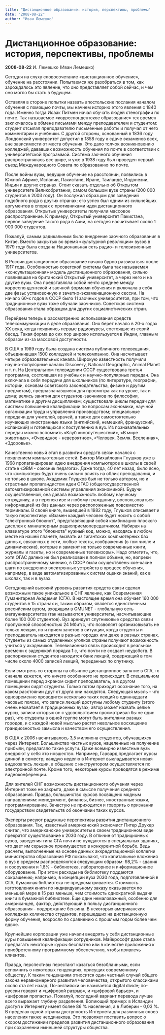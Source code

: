```yaml
---
title: "Дистанционное образование: история, перспективы, проблемы"
date: "2008-08-22"
author: "Иван Лемешко"
---
```


# Дистанционное образование: история, перспективы, проблемы

**2008-08-22** И. Лемешко (Иван Лемешко)

Сегодня на слуху словосочетание «дистанционное обучение», обучение на расстоянии. Попытаемся же разобраться в том, как зарождалось это явление, что оно представляет собой сейчас, и чем оно могло бы стать в будущем.

Оставляя в стороне попытки назвать апостольские послания началом обучения с помощью почты, мы начнем историю этого явления с 1840 года. Именно тогда Исаак Питмен начал обучать людей стенографии по почте. Так называемое «корреспондентское образование» тех времен заключалось в обмене письмами между преподавателем и студентом: студент отсылал преподавателю письменные работы и получал от него комментарии и учебники. С другой стороны, основанный в 1836 году Лондонский университет допустил в 1858 году к сдаче экзаменов всех, вне зависимости от места обучения. Это дало толчок возникновению колледжей, дававших возможность обучения по почте в соответствии с университетской программой. Система заочного обучения распространялась все шире, и уже в 1938 году был проведен первый съезд Международного Совета по образованию по почте.

После войны вузы, ведущие обучение на расстоянии, появились в Южной Африке, Испании, Пакистане, Иране, Таиланде, Индонезии, Индии и других странах. Стоит сказать отдельно об Открытом университете Великобритании, самом большом вузе страны (200 000 студентов в 2003 году). Он послужил образцом для заведений подобного рода в других странах; его успех был одним из сильнейших аргументов в спорах с противниками идеи дистанционного образования. Открытые университеты получили массовое распространение. К примеру, Открытый университет Пакистана, первое заведение такого рода в Азии, на сегодня насчитывает около 1 900 000 студентов.

Пожалуй, самым радикальным было внедрение заочного образования в Китае. Вместо закрытых во время «культурной революции» вузов в 1979 году была создана Национальная сеть радио- и телевизионных университетов.

В России дистанционное образование начало бурно развиваться после 1917 года. Особенностью советской системы была так называемая «консультационная» модель дистанционного образования, сильно повлиявшая на британский Открытый университет, а через него и на другие вузы. Она представляла собой нечто среднее между корреспондентской и заочной формами обучения и включала в себя две фазы: установочную и зачетно-экзаменационную сессии. На начало 60-х годов в СССР было 11 заочных университетов, при том, что традиционные вузы тоже обучали заочников. Советская система образования стала образцом для других социалистических стран.

Перейдем теперь к рассмотрению использования средств телекоммуникации в деле образования. Оно берет начало в 20-х годах ХХ века, когда появились первые радиокурсы, состоящие из серий бесед. Такая форма до сих пор широко используется в Индии, главным образом из-за массовой доступности.

В США в 1989 году была создана система публичного телевещания, объединившая 1500 колледжей и телекомпанию. Она насчитывает четыре образовательных канала. Широкую известность получили научно-популярные каналы Discovery, National Geographic, Animal Planet и т. п. На Центральном телевидении СССР существовала третья программа, состоявшая из учебных и научно-популярных передач. Она включала в себя передачи для школьников (по литературе, географии, истории, основам советского законодательства, физике и другим предметам), предназначавшиеся для просмотра как на уроке, так и дома; велись занятия для студентов-заочников по философии, математике и другим дисциплинам; существовали циклы передач для системы повышения квалификации по вопросам экономики, научной организации труда и управления производством; специальные передачи для учителей, врачей, а также для самостоятельно изучающих иностранные языки (английский, немецкий, французский, испанский) и готовящихся к поступлению в вуз. Из познавательных передач можно вспомнить «Клуб кинопутешествий», «В мире животных», «Очевидное - невероятное», «Человек. Земля. Вселенная», «Здоровье».

Качественно новый этап в развитии средств связи начался с появлением компьютерных сетей. Виктор Михайлович Глушков уже в 1968 пропагандировал идею внедрения компьютеров в школы в своей статье «ЭВМ - союзник педагога». Даже тогда, 40 лет назад, было ясно, что компьютеры будут очень сильно влиять на облик преподавания, и не только в школе. Академик Глушков был не только автором, но и страстным пропагандистом идеи ОГАС (общегосударственной автоматизированной системы управления экономикой). Будучи осуществленной, она давала возможность любому научному сотруднику, а в перспективе и любому гражданину, воспользоваться информацией из баз данных через расположенные повсеместно терминалы. В своей книге, вышедшей в 1982 году, Глушков описывает и такую перспективу: «Взамен каждый человек будет носить с собой "электронный блокнот", представляющий собой комбинацию плоского дисплея с миниатюрным радиоприемопередатчиком. Набирая на клавиатуре этого "блокнота" нужный код, можно, находясь в любом месте на нашей планете, вызвать из гигантских компьютерных баз данных, связанных в сети, любые тексты, изображения (в том числе и динамические), которые и заменят не только современные книги, журналы и газеты, но и современные телевизоры». Надо отметить, что, хотя ОГАС далеко не был реализован в полном объеме, но, вопреки распространенному мнению, в СССР были осуществлены кое-какие шаги по внедрению электронных устройств в процесс обучения, например, в виде автоматизированных систем оценки знаний, как в школах, так и в вузах.

Сегодняшний высокий уровень развития средств связи сделал возможным такое уникальное в СНГ явление, как Современная Гуманитарная Академия (СГА). В настоящее время она обучает 160 000 студентов в 15 странах и, таким образом, является единственным российским вузом, входящим в GMUNET - глобальную сеть мегауниверситетов (так называются университеты, насчитывающие более 100 000 студентов). Вуз арендует спутниковые средства связи пропускной способностью 24 Мбит/с, что позволяет организовывать не только лекции, но и прием зачетов в ситуации, когда студенты и преподаватель находятся в разных городах или даже в разных странах. Студенты из самых отдаленных уголков страны получают возможность учиться у академиков. Телевизионная связь происходит в реальном времени с задержкой порядка 1 с, что почти не создает неудобств. В распоряжении студентов находится банк лекций, содержащий в том числе около 4000 записей лекций, переданных по спутнику.

Если смотреть со стороны на обычное дистанционное занятие в СГА, то сначала кажется, что ничего особенного не происходит. В специальном помещении перед экраном сидит преподаватель, а в другом помещении сидят студенты. Только потом приходит осознание того, на каком расстоянии друг от друга они находятся. Следующая мысль - что одновременно проводится несколько таких лекций в одиннадцати часовых поясах, что записи лекций доступны любому студенту (этого очень нехватает в традиционных вузах; автор может назвать целые курсы, записи которых он с удовольствием просматривал бы не один раз), что студенты в одной группе могут быть жителями разных городов, и с каждой новой мыслью растет невольное восхищение грандиозностью замысла и качеством его осуществления.

В США к 2006 насчитывалось 3,5 миллиона студентов, обучавшихся через Интернет. Большинство частных вузов, нацеленных на получение прибыли, предлагало такие услуги. Даже всемирно известные вузы внедряют у себя это новшество. Например, Гарвард предлагает курсы длиной в семестр; каждую неделю в Интернет выкладывается новая видеозапись лекции, а общение с инструктором осуществляется по электронной почте. Кроме того, некоторые курсы проводятся в режиме видеоконференции.

Для жителей СНГ возможность дистанционного обучения через Интернет тоже не закрыта, даже в смысле получения среднего образования. Правда, большинство курсов посвящено модным направлениям: менеджмент, финансы, бизнес, иностранные языки, программирование. Зачастую не приходится и говорить о признании государством свидетельств об окончании таких курсов.

Эксперты рисуют радужные перспективы развития дистанционного образования. Так, известный американский экономист Питер Друкер считал, что американские университеты в своем традиционном виде прекратят существование к 2030 году. В отличие от традиционных вузов, заведения типа СГА почти не нуждаются в специальных зданиях, что дает им серьезное преимущество в конкурентной борьбе. Ведь расчеты, выполненные на основе данных аккредитационной коллегии министерства образования РФ показывают, что капитальные вложения в вуз в среднем распределяются следующим образом: 98,2% - здания и сооружения и 1,8% - библиотека, лабораторное и информационное оборудование. При этом расходы на библиотеку поддаются сокращению; например, в концепции вуза 2030 года, подготовленной в СГА, бумажная библиотека не предусматривается. Стоимость изготовления книги по индивидуальному заказу оказывается по меньшей мере в 15 раз меньше, чем стоимость однократной выдачи книги в бумажной библиотеке. Еще один немаловажный, особенно для американцев, фактор, действующий в пользу дистанционного образования - подорожание бензина. В некоторых американских колледжах количество студентов, перешедших на дистанционную форму обучения, возросло по сравнению с прошлым годом более чем вдвое.

Крупнейшие корпорации уже начали внедрять у себя дистанционные куры повышения квалификации сотрудников. Майкрософт даже стала предлагать некоторые курсы бесплатно или в качестве приложения к приобретенному программному обеспечению, чтобы привлечь клиентов.

Правда, перспективы перестают казаться безоблачными, если вспомнить о некоторых тенденциях, присущих современному обществу. К таким тенденциям относится один частный случай общего закона неравномерного развития человечества, открытого классиками около ста лет назад. По-английски он называется digital divide; по-русски говорят и «цифровой разрыв», и «цифровой барьер», и «цифровая пропасть». Пожалуй, последний вариант перевода лучше всего выражает глубину разделения. Вопиющий пример: в Исландии доступ к Интернету имеет более 86 % населения, а в Либерии - 0,03 %. В пределах одной страны доступность Интернета для различных слоев населения также неодинакова. Это позволяет поставить вопрос о скором достижении пределов развития дистанционного образования при сохранении нынешней структуры общества.